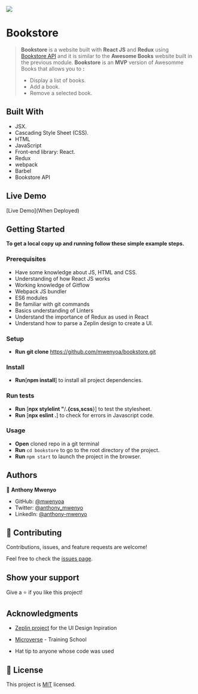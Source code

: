 ![](https://img.shields.io/badge/Microverse-blueviolet)
# Bookstore
> **Bookstore**  is a website built with **React JS** and **Redux** using <a href="https://us-central1-bookstore-api-e63c8.cloudfunctions.net/bookstoreApi">Bookstore API</a> and it is similar to the **Awesome Books** website built in the previous module. **Bookstore** is an **MVP** version of Awesomme Books that allows you to **:**
> - Display a list of books.
> - Add a book.
> - Remove a selected book.


## Built With

- JSX.
- Cascading Style Sheet (CSS).
- HTML
- JavaScript
- Front-end library: React.
- Redux
- webpack
- Barbel
- Bookstore API

## Live Demo

[Live Demo](When Deployed)
## Getting Started
**To get a local copy up and running follow these simple example steps.**

### Prerequisites
- Have some knowledge about JS, HTML and CSS.
- Understanding of how React JS works
- Working knowledge of Gitflow
- Webpack JS bundler
- ES6 modules 
- Be familiar with git commands
- Basics understanding of Linters
- Understand the importance of Redux as used in React
- Understand how to parse a Zeplin design to create a UI.

### Setup
- **Run** **git clone** https://github.com/mwenyoa/bookstore.git

### Install
- **Run**[**npm install**] to install all project dependencies.

### Run tests

- **Run** [**npx stylelint "**/**.{css,scss**}] to test the stylesheet.
- **Run** [**npx eslint .**] to check for errors in Javascript code.

### Usage
 - **Open** cloned repo in a git terminal
 - **Run** ```cd bookstore``` to go to the root directory of the project.
 - **Run** ```npm start``` to launch the project in the browser.
 
## Authors

👤 **Anthony Mwenyo**

- GitHub: [@mwenyoa](https://github.com/mwenyoa)
- Twitter: [@anthony_mwenyo](https://twitter.com/anthony_mwenyo)
- LinkedIn: [@anthony-mwenyo](https://www.linkedin.com/in/anthony-mwenyo-710318131/)


## 🤝 Contributing

Contributions, issues, and feature requests are welcome!

Feel free to check the [issues page](../../issues/).

## Show your support

Give a ⭐️ if you like this project!

## Acknowledgments
- <a href="https://app.zeplin.io/projects/">Zeplin project</a> for the UI Design Inpiration
- <a href="https://www.microverse.org/">Microverse</a> - Training School

- Hat tip to anyone whose code was used

## 📝 License

This project is [MIT](./MIT.md) licensed.
